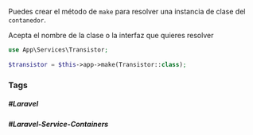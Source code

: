 
Puedes crear el método de `make` para resolver una instancia de clase del `contanedor`.

Acepta el nombre de la clase o la interfaz que quieres resolver

```php
use App\Services\Transistor;
 
$transistor = $this->app->make(Transistor::class);
```
### Tags
##### #Laravel 
##### #Laravel-Service-Containers